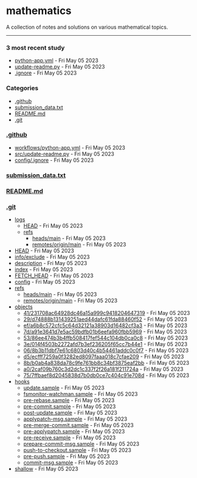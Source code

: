 # mathematics
A collection of notes and solutions on various mathematical topics.

---

### 3 most recent study
- [python-app.yml]("./.github/workflows/python-app.yml") - Fri May 05 2023
- [update-readme.py]("./.github/src/update-readme.py") - Fri May 05 2023
- [.ignore]("./.github/config/.ignore") - Fri May 05 2023

### Categories
- [.github](#.github)
- [submission_data.txt](#submission_data.txt)
- [README.md](#README.md)
- [.git](#.git)

### [.github](#.github)
- [workflows/python-app.yml]("./.github/workflows/python-app.yml") - Fri May 05 2023
- [src/update-readme.py]("./.github/src/update-readme.py") - Fri May 05 2023
- [config/.ignore]("./.github/config/.ignore") - Fri May 05 2023

### [submission_data.txt](#submission_data.txt)

### [README.md](#README.md)

### [.git](#.git)
- [logs]("./.git/logs")
  - [HEAD]("./.git/logs/HEAD") - Fri May 05 2023
  - [refs]("./.git/logs/refs")
    - [heads/main]("./.git/logs/refs/heads/main") - Fri May 05 2023
    - [remotes/origin/main]("./.git/logs/refs/remotes/origin/main") - Fri May 05 2023
- [HEAD]("./.git/HEAD") - Fri May 05 2023
- [info/exclude]("./.git/info/exclude") - Fri May 05 2023
- [description]("./.git/description") - Fri May 05 2023
- [index]("./.git/index") - Fri May 05 2023
- [FETCH_HEAD]("./.git/FETCH_HEAD") - Fri May 05 2023
- [config]("./.git/config") - Fri May 05 2023
- [refs]("./.git/refs")
  - [heads/main]("./.git/refs/heads/main") - Fri May 05 2023
  - [remotes/origin/main]("./.git/refs/remotes/origin/main") - Fri May 05 2023
- [objects]("./.git/objects")
  - [41/231708ac64928dc46a15a999c9418204647319]("./.git/objects/41/231708ac64928dc46a15a999c9418204647319") - Fri May 05 2023
  - [29/d74888b131439251aed44dafc61fda88460f52]("./.git/objects/29/d74888b131439251aed44dafc61fda88460f52") - Fri May 05 2023
  - [ef/a6b8c572cfc5c64d32121a38903d16482cf3a3]("./.git/objects/ef/a6b8c572cfc5c64d32121a38903d16482cf3a3") - Fri May 05 2023
  - [7d/a91e3641d7e5ac59bdfb01b6eefa960fbb5969]("./.git/objects/7d/a91e3641d7e5ac59bdfb01b6eefa960fbb5969") - Fri May 05 2023
  - [53/86ee474b3b4ffb508417fef544c104db0ca0c8]("./.git/objects/53/86ee474b3b4ffb508417fef544c104db0ca0c8") - Fri May 05 2023
  - [3e/014f4503b2272afd7b3ef236205f65cc7b44e1]("./.git/objects/3e/014f4503b2272afd7b3ef236205f65cc7b44e1") - Fri May 05 2023
  - [06/8b3b11dbf7e61c6803d40c4b54461addc0c0f7]("./.git/objects/06/8b3b11dbf7e61c6803d40c4b54461addc0c0f7") - Fri May 05 2023
  - [d5/ecfff7259a0f3282ed8097faaa018c7cfae209]("./.git/objects/d5/ecfff7259a0f3282ed8097faaa018c7cfae209") - Fri May 05 2023
  - [8b/b0ab4a838da78c9fe761bb8c34bf3875eaf2bb]("./.git/objects/8b/b0ab4a838da78c9fe761bb8c34bf3875eaf2bb") - Fri May 05 2023
  - [a0/2caf09b760c3d2dc1c337f2f26a181f211724a]("./.git/objects/a0/2caf09b760c3d2dc1c337f2f26a181f211724a") - Fri May 05 2023
  - [75/7ffbaef8d2045838d7b0db0ce7c404c91e708d]("./.git/objects/75/7ffbaef8d2045838d7b0db0ce7c404c91e708d") - Fri May 05 2023
- [hooks]("./.git/hooks")
  - [update.sample]("./.git/hooks/update.sample") - Fri May 05 2023
  - [fsmonitor-watchman.sample]("./.git/hooks/fsmonitor-watchman.sample") - Fri May 05 2023
  - [pre-rebase.sample]("./.git/hooks/pre-rebase.sample") - Fri May 05 2023
  - [pre-commit.sample]("./.git/hooks/pre-commit.sample") - Fri May 05 2023
  - [post-update.sample]("./.git/hooks/post-update.sample") - Fri May 05 2023
  - [applypatch-msg.sample]("./.git/hooks/applypatch-msg.sample") - Fri May 05 2023
  - [pre-merge-commit.sample]("./.git/hooks/pre-merge-commit.sample") - Fri May 05 2023
  - [pre-applypatch.sample]("./.git/hooks/pre-applypatch.sample") - Fri May 05 2023
  - [pre-receive.sample]("./.git/hooks/pre-receive.sample") - Fri May 05 2023
  - [prepare-commit-msg.sample]("./.git/hooks/prepare-commit-msg.sample") - Fri May 05 2023
  - [push-to-checkout.sample]("./.git/hooks/push-to-checkout.sample") - Fri May 05 2023
  - [pre-push.sample]("./.git/hooks/pre-push.sample") - Fri May 05 2023
  - [commit-msg.sample]("./.git/hooks/commit-msg.sample") - Fri May 05 2023
- [shallow]("./.git/shallow") - Fri May 05 2023

